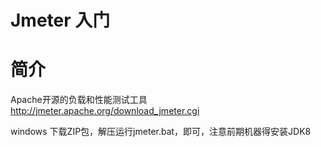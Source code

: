 # Jmeter 入门

# 简介
 Apache开源的负载和性能测试工具 
 http://jmeter.apache.org/download_jmeter.cgi 
 
 windows 下载ZIP包，解压运行jmeter.bat，即可，注意前期机器得安装JDK8
 
